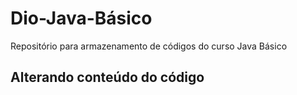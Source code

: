 # Dio-Java-Básico
Repositório para armazenamento de códigos do curso Java Básico
## Alterando conteúdo do código
